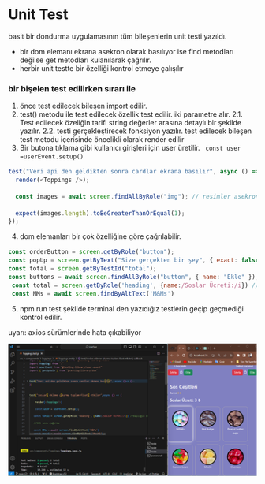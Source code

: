 # Unit Test

basit bir dondurma uygulamasının tüm bileşenlerin unit testi yazıldı.

- bir dom elemanı ekrana asekron olarak basılıyor ise find metodları değilse get metodları kulanılarak çağrılır.
- herbir unit testte bir özelliği kontrol etmeye çalışılır

### bir bişelen test edilirken sırarı ile

1. önce test edilecek bileşen import edilir.
2. test() metodu ile test edilecek özellik test edilir. iki parametre alır.
   2.1. Test edilecek özeliğin tarifi string değerler arasına detaylı bir şekilde yazılır.
   2.2. testi gerçekleştirecek fonksiyon yazılır.
   test edilecek bileşen test metodu içerisinde öncelikli olarak render edilir
3. Bir butona tıklama gibi kullanıcı girişleri için user üretilir.
   ` const user =userEvent.setup()`

```javascript
test("Veri api den geldikten sonra cardlar ekrana basılır", async () => {
  render(<Toppings />);

  const images = await screen.findAllByRole("img"); // resimler asekron olarak geldiği için find metodunu kulandık

  expect(images.length).toBeGreaterThanOrEqual(1);
});
```

4. dom elemanları bir çok özelliğine göre çağrılabilir.

```javascript
const orderButton = screen.getByRole("button");
const popUp = screen.getByText("Size gerçekten bir şey", { exact: false }); // metin %100 uysun mu
const total = screen.getByTestId("total");
const buttons = await screen.findAllByRole("button", { name: "Ekle" });
 const total = screen.getByRole('heading', {name:/Soslar Ücreti:/i}) //başlığın devamı değişebileceği için bu şekilde yapıldı
 const MMs = await screen.findByAltText('M&Ms')
```
5. npm run test şeklide terminal den yazıdığız testlerin geçip geçmediği kontrol edilir.

uyarı: axios sürümlerinde hata çıkabiliyor


![](./public/ekran.png)